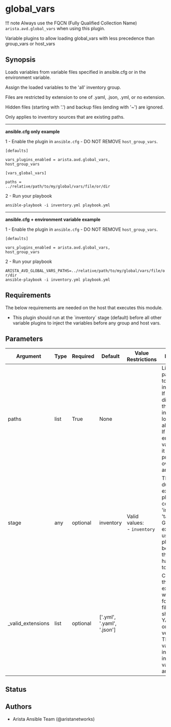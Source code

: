 # global_vars

!!! note
    Always use the FQCN (Fully Qualified Collection Name) `arista.avd.global_vars` when using this plugin.

Variable plugins to allow loading global\_vars with less precedence than group\_vars or host\_vars

## Synopsis

Loads variables from variable files specified in ansible\.cfg or in the environment variable\.

Assign the loaded variables to the \'all\' inventory group\.

Files are restricted by extension to one of \.yaml\, \.json\, \.yml\, or no extension\.

Hidden files \(starting with \'\.\'\) and backup files \(ending with \'\~\'\) are ignored\.

Only applies to inventory sources that are existing paths\.

<hr>

<b>ansible\.cfg only example</b>

1 \- Enable the plugin in <code>ansible\.cfg</code> \- DO NOT REMOVE <code>host\_group\_vars</code>\.

<code>\[defaults\]</code>

<code>vars\_plugins\_enabled \= arista\.avd\.global\_vars\, host\_group\_vars</code>

<code>\[vars\_global\_vars\]</code>

<code>paths \= \.\./relative/path/to/my/global/vars/file/or/dir</code>

2 \- Run your playbook

<code>ansible\-playbook \-i inventory\.yml playbook\.yml</code>

<hr>

<b>ansible\.cfg \+ environment variable example</b>

1 \- Enable the plugin in <code>ansible\.cfg</code> \- DO NOT REMOVE <code>host\_group\_vars</code>\.

<code>\[defaults\]</code>

<code>vars\_plugins\_enabled \= arista\.avd\.global\_vars\, host\_group\_vars</code>

2 \- Run your playbook

<code>ARISTA\_AVD\_GLOBAL\_VARS\_PATHS\=\.\./relative/path/to/my/global/vars/file/or/dir ansible\-playbook \-i inventory\.yml playbook\.yml</code>

## Requirements

The below requirements are needed on the host that executes this module.

- This plugin should run at the \`inventory\` stage \(default\) before all other variable plugins to inject the variables before any group and host vars\.

## Parameters

| Argument | Type | Required | Default | Value Restrictions | Description |
| -------- | ---- | -------- | ------- | ------------------ | ----------- |
| paths | list | True | None |  | List of relative paths relative to the inventory file\.<br>If path is a directory\, all the valid files inside are loaded alphabetically\.<br>If the environment variable is set\, it takes precedence over ansible\.cfg\. |
| stage | any | optional | inventory | Valid values:<br>- <code>inventory</code> | The stage during which executing the plugin\. It could be \'inventory\' or \'task\'<br>Given the expected usage of this plugin at the beginning of the run\. It is hard\-coded to \'inventory\' |
| _valid_extensions | list | optional | ['.yml', '.yaml', '.json'] |  | Check all of these extensions when looking for \'variable\' files\, which should be YAML\, JSON\, or vaulted versions\.<br>This affects vars\_files\, include\_vars\, inventory\, and vars plugins\, among others\. |

## Status

## Authors

- Arista Ansible Team (@aristanetworks)
